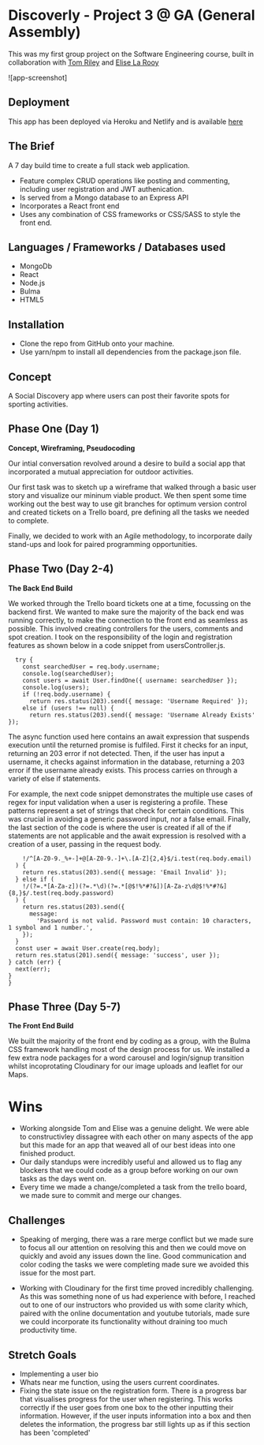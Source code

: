 # Discoverly - Project 3 @ GA (General Assembly)

This was my first group project on the Software Engineering course, built in collaboration with [Tom Riley](https://github.com/TomCRiley) and [Elise La Rooy](https://github.com/eliselarooy)

![app-screenshot]

## Deployment 

This app has been deployed via Heroku and Netlify and is available [here](https://discoverly.netlify.app/)

## The Brief

A 7 day build time to create a full stack web application. 
- Feature complex CRUD operations like posting and commenting, including user registration and JWT authenication.
- Is served from a Mongo database to an Express API
- Incorporates a React front end
- Uses any combination of CSS frameworks or CSS/SASS to style the front end. 

## Languages / Frameworks / Databases used 

- MongoDb
- React
- Node.js
- Bulma
- HTML5

## Installation 

- Clone the repo from GitHub onto your machine.
- Use yarn/npm to install all dependencies from the package.json file.

## Concept

A Social Discovery app where users can post their favorite spots for sporting activities. 

## Phase One (Day 1)

**Concept, Wireframing, Pseudocoding**

Our intial conversation revolved around a desire to build a social app that incorporated a mutual appreciation for outdoor activities. 

Our first task was to sketch up a wireframe that walked through a basic user story and visualize our mininum viable product. We then spent some time working out the best way to use git branches for optimum version control and created tickets on a Trello board, pre defining all the tasks we needed to complete.

Finally, we decided to work with an Agile methodology, to incorporate daily stand-ups and look for paired programming opportunities.

## Phase Two (Day 2-4)

**The Back End Build** 

We worked through the Trello board tickets one at a time, focussing on the backend first. We wanted to make sure the majority of the back end was running correctly, to make the connection to the front end as seamless as possible. This involved creating controllers for the users, comments and spot creation. I took on the responsibility of the login and registration features as shown below in a code snippet from usersController.js.  

```async function registerUser(req, res, next) {
  try {
    const searchedUser = req.body.username;
    console.log(searchedUser);
    const users = await User.findOne({ username: searchedUser });
    console.log(users);
    if (!req.body.username) {
      return res.status(203).send({ message: 'Username Required' });
    else if (users !== null) {
      return res.status(203).send({ message: 'Username Already Exists' });
```
The async function used here contains an await expression that suspends execution until the returned promise is fulfiled. First it checks for an input, returning an 203 error if not detected. Then, if the user has input a username, it checks against information in the database, returning a 203 error if the username already exists. This process carries on through a variety of else if statements.

For example, the next code snippet demonstrates the multiple use cases of regex for input validation when a user is registering a profile. These patterns represent a set of strings that check for certain conditions. This was crucial in avoiding a generic password input, nor a false email. Finally, the last section of the  code is where the user is created if all of the if statements are not applicable and the await expression is resolved with a creation of a user, passing in the request body. 
    
  ``` } else if (
      !/^[A-Z0-9._%+-]+@[A-Z0-9.-]+\.[A-Z]{2,4}$/i.test(req.body.email)
    ) {
      return res.status(203).send({ message: 'Email Invalid' });
    } else if (
      !/(?=.*[A-Za-z])(?=.*\d)(?=.*[@$!%*#?&])[A-Za-z\d@$!%*#?&]{8,}$/.test(req.body.password)
    ) {
      return res.status(203).send({
        message:
          'Password is not valid. Password must contain: 10 characters, 1 symbol and 1 number.',
      });
    } 
    const user = await User.create(req.body);
    return res.status(201).send({ message: 'success', user });
  } catch (err) {
    next(err);
  }
}
``` 

## Phase Three (Day 5-7)

**The Front End Build**

We built the majority of the front end by coding as a group, with the Bulma CSS framework handling most of the design process for us. We installed a few extra node packages for a word carousel and login/signup transition whilst incoprotating Cloudinary for our image uploads and leaflet for our Maps. 


# Wins 

- Working alongside Tom and Elise was a genuine delight. We were able to constructivley dissagree with each other on many aspects of the app but this made for an app that weaved all of our best ideas into one finished product. 
- Our daily standups were incredibly useful and allowed us to flag any blockers that we could code as a group before working on our own tasks as the days went on. 
- Every time we made a change/completed a task from the trello board, we made sure to commit and merge our changes. 

## Challenges

- Speaking of merging, there was a rare merge conflict but we made sure to focus all our attention on resolving this and then we could move on quickly and avoid any issues down the line. Good communication and color coding the tasks we were completing made sure we avoided this issue for the most part. 

- Working with Cloudinary for the first time proved incredibly challenging. As this was something none of us had experience with before, I reached out to one of our instructors who provided us with some clarity which, paired with the online documentation and youtube tutorials, made sure we could incorporate its functionality without draining too much productivity time. 

## Stretch Goals 

- Implementing a user bio
- Whats near me function, using the users current coordinates. 
- Fixing the state issue on the registration form. There is a progress bar that visualises progress for the user when registering. This works correctly if the user goes from one box to the other inputting their information. However, if the user inputs information into a box and then deletes the information, the progress bar still lights up as if this section has been 'completed' 
